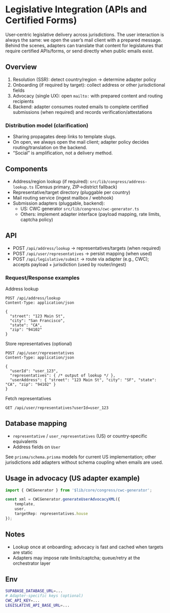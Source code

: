 # Legislative Integration (APIs and Certified Forms)

User‑centric legislative delivery across jurisdictions. The user interaction is always the same: we open the user’s mail client with a prepared message. Behind the scenes, adapters can translate that content for legislatures that require certified APIs/forms, or send directly when public emails exist.

## Overview

1. Resolution (SSR): detect country/region → determine adapter policy
2. Onboarding (if required by target): collect address or other jurisdictional fields
3. Advocacy (single UX): open `mailto:` with prepared content and routing recipients
4. Backend: adapter consumes routed emails to complete certified submissions (when required) and records verification/attestations

### Distribution model (clarification)

- Sharing propagates deep links to template slugs.
- On open, we always open the mail client; adapter policy decides routing/translation on the backend.
- “Social” is amplification, not a delivery method.

## Components

- Address/region lookup (if required): `src/lib/congress/address-lookup.ts` (Census primary, ZIP→district fallback)
- Representative/target directory (pluggable per country)
- Mail routing service (ingest mailbox / webhook)
- Submission adapters (pluggable, backend):
  - US: CWC generator `src/lib/congress/cwc-generator.ts`
  - Others: implement adapter interface (payload mapping, rate limits, captcha policy)

## API

- POST `/api/address/lookup` → representatives/targets (when required)
- POST `/api/user/representatives` → persist mapping (when used)
- POST `/api/legislative/submit` → route via adapter (e.g., CWC); accepts payload + jurisdiction (used by router/ingest)

### Request/Response examples

Address lookup

```http
POST /api/address/lookup
Content-Type: application/json

{
  "street": "123 Main St",
  "city": "San Francisco",
  "state": "CA",
  "zip": "94102"
}
```

Store representatives (optional)

```http
POST /api/user/representatives
Content-Type: application/json

{
  "userId": "user_123",
  "representatives": { /* output of lookup */ },
  "userAddress": { "street": "123 Main St", "city": "SF", "state": "CA", "zip": "94102" }
}
```

Fetch representatives

```http
GET /api/user/representatives?userId=user_123
```

## Database mapping

- `representative` / `user_representatives` (US) or country‑specific equivalents
- Address fields on `User`

See `prisma/schema.prisma` models for current US implementation; other jurisdictions add adapters without schema coupling when emails are used.

## Usage in advocacy (US adapter example)

```ts
import { CWCGenerator } from '$lib/core/congress/cwc-generator';

const xml = CWCGenerator.generateUserAdvocacyXML({
	template,
	user,
	targetRep: representatives.house
});
```

## Notes

- Lookup once at onboarding; advocacy is fast and cached when targets are static
- Adapters may impose rate limits/captcha; queue/retry at the orchestrator layer

## Env

```bash
SUPABASE_DATABASE_URL=...
# Adapter‑specific keys (optional)
CWC_API_KEY=...
LEGISLATIVE_API_BASE_URL=...
```
